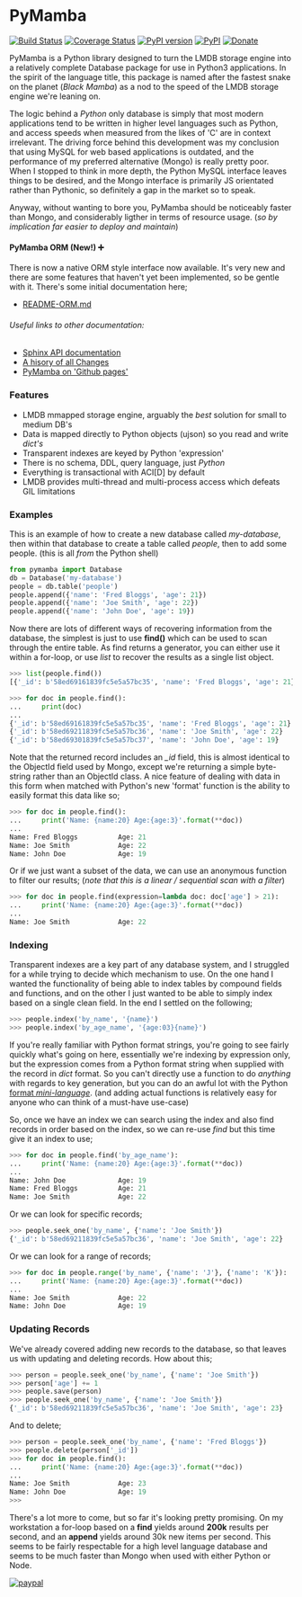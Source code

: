 # PyMamba

[![Build Status](https://travis-ci.org/oddjobz/pymamba.svg?branch=master&v=17)](https://travis-ci.org/oddjobz/pymamba)
[![Coverage Status](https://coveralls.io/repos/github/oddjobz/pymamba/badge.svg?branch=master&v=17)](https://coveralls.io/github/oddjobz/pymamba?branch=master)
[![PyPI version](https://badge.fury.io/py/pymamba.svg)](https://badge.fury.io/py/pymamba)
[![PyPI](https://img.shields.io/pypi/dd/pymamba.svg?style=flat)](https://pypi.python.org/pypi/pymamba)
[![Donate](https://img.shields.io/badge/Donate-PayPal-green.svg)](https://www.paypal.com/cgi-bin/webscr?cmd=_s-xclick&hosted_button_id=Y8KQE7TRJV6ZA)

PyMamba is a Python library designed to turn the LMDB storage engine into a relatively 
complete Database package for use in Python3 applications. In the spirit of the 
language title, this package is named after the fastest snake on the planet 
(*Black Mamba*) as a nod to the speed of the LMDB storage engine we're leaning on.

The logic behind a *Python* only database is simply that most modern applications 
tend to be written in higher level languages such as Python, and access speeds when 
measured from the likes of 'C' are in context irrelevant. The driving force behind 
this development was my conclusion that using MySQL for web based applications is 
outdated, and the performance of my preferred alternative (Mongo) is really pretty 
poor. When I stopped to think in more depth, the Python MySQL interface leaves things 
to be desired, and the Mongo interface is primarily JS orientated rather than Pythonic,
so definitely a gap in the market so to speak.

Anyway, without wanting to bore you, PyMamba should be noticeably faster than Mongo, 
and considerably ligther in terms of resource usage. (*so by implication far easier 
to deploy and maintain*)

#### PyMamba ORM (New!) :heavy_plus_sign:

There is now a native ORM style interface now available. It's very new and there are
some features that haven't yet been implemented, so be gentle with it. There's some
initial documentation here;
* [README-ORM.md](https://github.com/oddjobz/pymamba/blob/models/README-ORM.md)

###### Useful links to other documentation:
* [Sphinx API documentation](https://pymamba.linux.co.uk)
* [A hisory of all Changes](https://oddjobz.github.io/pymamba/CHANGELOG.html)
* [PyMamba on 'Github pages'](https://oddjobz.github.io/pymamba)

### Features

* LMDB mmapped storage engine, arguably the *best* solution for small to medium DB's
* Data is mapped directly to Python objects (ujson) so you read and write *dict's*
* Transparent indexes are keyed by Python 'expression'
* There is no schema, DDL, query language, just *Python*
* Everything is transactional with ACI[D] by default
* LMDB provides multi-thread and multi-process access which defeats GIL limitations

### Examples

This is an example of how to create a new database called *my-database*, then within 
that database to create a table called *people*, then to add some people. 
(this is all *from* the Python shell)

```python
from pymamba import Database
db = Database('my-database')
people = db.table('people')
people.append({'name': 'Fred Bloggs', 'age': 21})
people.append({'name': 'Joe Smith', 'age': 22})
people.append({'name': 'John Doe', 'age': 19})
```
Now there are lots of different ways of recovering information from the database, 
the simplest is just to use **find()** which can be used to scan through the entire 
table. As find returns a generator, you can either use it within a for-loop, or use 
*list* to recover the results as a single list object.

```python
>>> list(people.find())
[{'_id': b'58ed69161839fc5e5a57bc35', 'name': 'Fred Bloggs', 'age': 21}, {'_id': b'58ed69211839fc5e5a57bc36', 'name': 'Joe Smith', 'age': 22}, {'_id': b'58ed69301839fc5e5a57bc37', 'name': 'John Doe', 'age': 19}]

>>> for doc in people.find():
...     print(doc)
... 
{'_id': b'58ed69161839fc5e5a57bc35', 'name': 'Fred Bloggs', 'age': 21}
{'_id': b'58ed69211839fc5e5a57bc36', 'name': 'Joe Smith', 'age': 22}
{'_id': b'58ed69301839fc5e5a57bc37', 'name': 'John Doe', 'age': 19}

```
Note that the returned record includes an *_id* field, this is almost identical to 
the ObjectId field used by Mongo, except we're returning a simple byte-string rather 
than an ObjectId class. A nice feature of dealing with data in this form when matched 
with Python's new 'format' function is the ability to easily format this data like so;

```python
>>> for doc in people.find():
...     print('Name: {name:20} Age:{age:3}'.format(**doc))
... 
Name: Fred Bloggs          Age: 21
Name: Joe Smith            Age: 22
Name: John Doe             Age: 19
```
Or if we just want a subset of the data, we can use an anonymous function to filter our results;
(*note that this is a linear / sequential scan with a filter*)
```python
>>> for doc in people.find(expression=lambda doc: doc['age'] > 21):
...     print('Name: {name:20} Age:{age:3}'.format(**doc))
... 
Name: Joe Smith            Age: 22

```


### Indexing
Transparent indexes are a key part of any database system, and I struggled for a 
while trying to decide which mechanism to use. On the one hand I wanted the 
functionality of being able to index tables by compound fields and functions, and on 
the other I just wanted to be able to simply index based on a single clean field. 
In the end I settled on the following;

```python
>>> people.index('by_name', '{name}')
>>> people.index('by_age_name', '{age:03}{name}')
```
If you're really familiar with Python format strings, you're going to see fairly 
quickly what's going on here, essentially we're indexing by expression only, but 
the expression comes from a Python format string when supplied with the record in 
*dict* format. So you can't directly use a function to do *anything* with regards 
to key generation, but you can do an awful lot with the 
Python [format *mini-language*](https://docs.python.org/3.4/library/string.html#formatspec). 
(and adding actual functions is relatively easy for anyone who can think of a must-have use-case)

So, once we have an index we can search using the index and also find records in 
order based on the index, so we can re-use *find* but this time give it an index to use;
```python
>>> for doc in people.find('by_age_name'):
...     print('Name: {name:20} Age:{age:3}'.format(**doc))
... 
Name: John Doe             Age: 19
Name: Fred Bloggs          Age: 21
Name: Joe Smith            Age: 22
```
Or we can look for specific records;
```python
>>> people.seek_one('by_name', {'name': 'Joe Smith'})
{'_id': b'58ed69211839fc5e5a57bc36', 'name': 'Joe Smith', 'age': 22}
```
Or we can look for a range of records;
```python
>>> for doc in people.range('by_name', {'name': 'J'}, {'name': 'K'}):
...     print('Name: {name:20} Age:{age:3}'.format(**doc))
... 
Name: Joe Smith            Age: 22
Name: John Doe             Age: 19
```
### Updating Records
We've already covered adding new records to the database, so that leaves us with
updating and deleting records. How about this;
```python
>>> person = people.seek_one('by_name', {'name': 'Joe Smith'})
>>> person['age'] += 1
>>> people.save(person)
>>> people.seek_one('by_name', {'name': 'Joe Smith'})
{'_id': b'58ed69211839fc5e5a57bc36', 'name': 'Joe Smith', 'age': 23}
```
And to delete;
```python
>>> person = people.seek_one('by_name', {'name': 'Fred Bloggs'})
>>> people.delete(person['_id'])
>>> for doc in people.find():
...     print('Name: {name:20} Age:{age:3}'.format(**doc))
... 
Name: Joe Smith            Age: 23
Name: John Doe             Age: 19
>>> 
```
There's a lot more to come, but so far it's looking pretty promising.
On my workstation a for-loop based on a **find** yields around **200k** results per second, and an **append** yields around 30k new items per second. This seems to be fairly respectable for a high level language database and seems to be much faster than Mongo when used with either Python or Node.

[![paypal](https://www.paypalobjects.com/en_US/i/btn/btn_donateCC_LG.gif)](https://www.paypal.com/cgi-bin/webscr?cmd=_s-xclick&hosted_button_id=Y8KQE7TRJV6ZA)